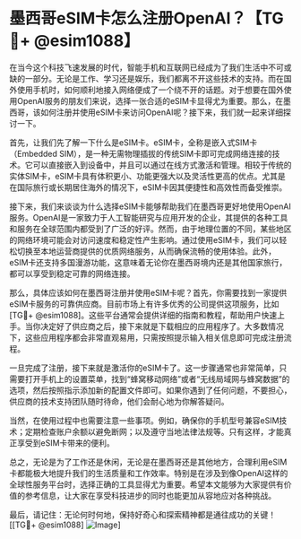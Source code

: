 # 墨西哥eSIM卡怎么注册OpenAI？【TG💪+ @esim1088】

在当今这个科技飞速发展的时代，智能手机和互联网已经成为了我们生活中不可或缺的一部分。无论是工作、学习还是娱乐，我们都离不开这些技术的支持。而在国外使用手机时，如何顺利地接入网络便成了一个绕不开的话题。对于想要在国外使用OpenAI服务的朋友们来说，选择一张合适的eSIM卡显得尤为重要。那么，在墨西哥，该如何注册并使用eSIM卡来访问OpenAI呢？接下来，我们就一起来详细探讨一下。

首先，让我们先了解一下什么是eSIM卡。eSIM卡，全称是嵌入式SIM卡（Embedded SIM），是一种无需物理插拔的传统SIM卡即可完成网络连接的技术。它可以直接嵌入到设备中，并且可以通过在线方式激活和管理。相较于传统的实体SIM卡，eSIM卡具有体积更小、功能更强大以及灵活性更高的优点。尤其是在国际旅行或长期居住海外的情况下，eSIM卡因其便捷性和高效性而备受推崇。

接下来，我们来谈谈为什么选择eSIM卡能够帮助我们在墨西哥更好地使用OpenAI服务。OpenAI是一家致力于人工智能研究与应用开发的企业，其提供的各种工具和服务在全球范围内都受到了广泛的好评。然而，由于地理位置的不同，某些地区的网络环境可能会对访问速度和稳定性产生影响。通过使用eSIM卡，我们可以轻松切换至本地运营商提供的优质网络服务，从而确保流畅的使用体验。此外，eSIM卡还支持多国漫游功能，这意味着无论你在墨西哥境内还是其他国家旅行，都可以享受到稳定可靠的网络连接。

那么，具体应该如何在墨西哥注册并使用eSIM卡呢？首先，你需要找到一家提供eSIM卡服务的可靠供应商。目前市场上有许多优秀的公司提供这项服务，比如[TG💪+ @esim1088]。这些平台通常会提供详细的指南和教程，帮助用户快速上手。当你决定好了供应商之后，接下来就是下载相应的应用程序了。大多数情况下，这些应用程序都会非常直观易用，只需按照提示输入相关信息即可完成注册流程。

一旦完成了注册，接下来就是激活你的eSIM卡了。这一步骤通常也非常简单，只需要打开手机上的设置菜单，找到“蜂窝移动网络”或者“无线局域网与蜂窝数据”的选项，然后按照指示添加新的配置文件即可。如果你遇到了任何问题，不要担心，供应商的技术支持团队随时待命，他们会耐心地为你解答疑问。

当然，在使用过程中也需要注意一些事项。例如，确保你的手机型号兼容eSIM技术；定期检查账户余额以避免断网；以及遵守当地法律法规等。只有这样，才能真正享受到eSIM卡带来的便利。

总之，无论是为了工作还是休闲，无论是在墨西哥还是其他地方，合理利用eSIM卡都能极大地提升我们的生活质量和工作效率。特别是在涉及到像OpenAI这样的全球性服务平台时，选择正确的工具显得尤为重要。希望本文能够为大家提供有价值的参考信息，让大家在享受科技进步的同时也能更加从容地应对各种挑战。

最后，请记住：无论何时何地，保持好奇心和探索精神都是通往成功的关键！[[TG💪+ @esim1088] ![Image](https://i.postimg.cc/4NQfJmqS/Snipaste-2025-05-13-00-14-12.png)]